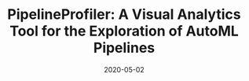 ---
title: 'PipelineProfiler: A Visual Analytics Tool for the Exploration of AutoML Pipelines'
collection: publications
permalink: /publication/2020-pipeline-profiler
excerpt: ''
img: "/images/vis_portfolio/weathertaxi_teaser.png"
date: 2020-05-02
venue: 'IEEE VIS'
paperurl: 'https://arxiv.org/abs/2005.00160'
authors: 'Ono, J. P., Castelo, S., Lopez, Roque., Bertini, E., Freire, J., Silva, C.'
---
